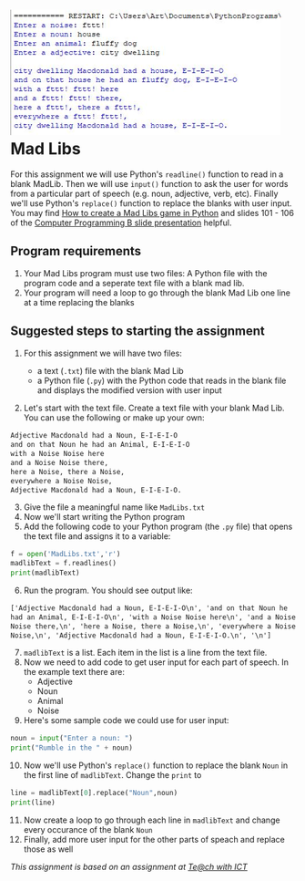 ![](MadLibs.JPG)    
Mad Libs
========
For this assignment we will use Python's `readline()` function to read in a blank MadLib. Then we will use `input()` function to ask the user for words from a particular part of speech (e.g. noun, adjective, verb, etc). Finally we'll use Python's `replace()` function to replace the blanks with user input. You may find [How to create a Mad Libs game in Python](https://www.teachwithict.com/mad_libs.html) and slides 101 - 106 of the [Computer Programming B slide presentation](https://docs.google.com/presentation/d/1rICcmNbnGYsB-cV_6EatPyzcOS2sId80Jh2kayUzm4Q/edit?usp=sharing) helpful.

Program requirements
------------------------------------------
1. Your Mad Libs program must use two files: A Python file with the program code and a seperate text file with a blank mad lib.
2. Your program will need a loop to go through the blank Mad Lib one line at a time replacing the blanks

Suggested steps to starting the assignment
------------------------------------------
1. For this assignment we will have two files:
    * a text (`.txt`) file with the blank Mad Lib
    * a Python file (`.py`) with the Python code that reads in the blank file and displays the modified version with user input
   
2. Let's start with the text file. Create a text file with your blank Mad Lib. You can use the following or make up your own:
```text
Adjective Macdonald had a Noun, E-I-E-I-O
and on that Noun he had an Animal, E-I-E-I-O
with a Noise Noise here
and a Noise Noise there,
here a Noise, there a Noise,
everywhere a Noise Noise,
Adjective Macdonald had a Noun, E-I-E-I-O.
```
3. Give the file a meaningful name like `MadLibs.txt`
4. Now we'll start writing the Python program
5. Add the following code to your Python program (the `.py` file) that opens the text file and assigns it to a variable:
```Python
f = open('MadLibs.txt','r')
madlibText = f.readlines()
print(madlibText)
```
6. Run the program. You should see output like:
```
['Adjective Macdonald had a Noun, E-I-E-I-O\n', 'and on that Noun he had an Animal, E-I-E-I-O\n', 'with a Noise Noise here\n', 'and a Noise Noise there,\n', 'here a Noise, there a Noise,\n', 'everywhere a Noise Noise,\n', 'Adjective Macdonald had a Noun, E-I-E-I-O.\n', '\n']
```
7. `madlibText` is a list. Each item in the list is a line from the text file.
8. Now we need to add code to get user input for each part of speech. In the example text there are:
   * Adjective
   * Noun
   * Animal
   * Noise
9. Here's some sample code we could use for user input:
```Python
noun = input("Enter a noun: ")
print("Rumble in the " + noun)
```
10. Now we'll use Python's `replace()` function to replace the blank `Noun` in the first line of `madlibText`. Change the `print` to
```Python
line = madlibText[0].replace("Noun",noun)
print(line)
```
11. Now create a loop to go through each line in `madlibText` and change every occurance of the blank `Noun`
12. Finally, add more user input for the other parts of speach and replace those as well

*This assignment is based on an assignment at [Te@ch with ICT](https://www.teachwithict.com/mad_libs.html)*
